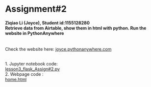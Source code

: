 # Assignment#2
<h4> Ziqiao Li (Joyce), Student id:1155128280
<br>Retrieve data from Airtable, show them in html with python. Run the website in PythonAnywhere</h4>
<br>Check the website here: <a href="joyce.pythonanywhere.com" target="_blank">joyce.pythonanywhere.com</a>

<br>1. Jupyter notebook code:
<br>[lesson3_flask_Assign#2.py](https://github.com/Joyce630/com5940/blob/master/assignment%232/lesson3_flask_Assign%232.py)
<br>2. Webpage code :
<br>[home.html](https://github.com/Joyce630/com5940/blob/master/assignment%232/home.html)

